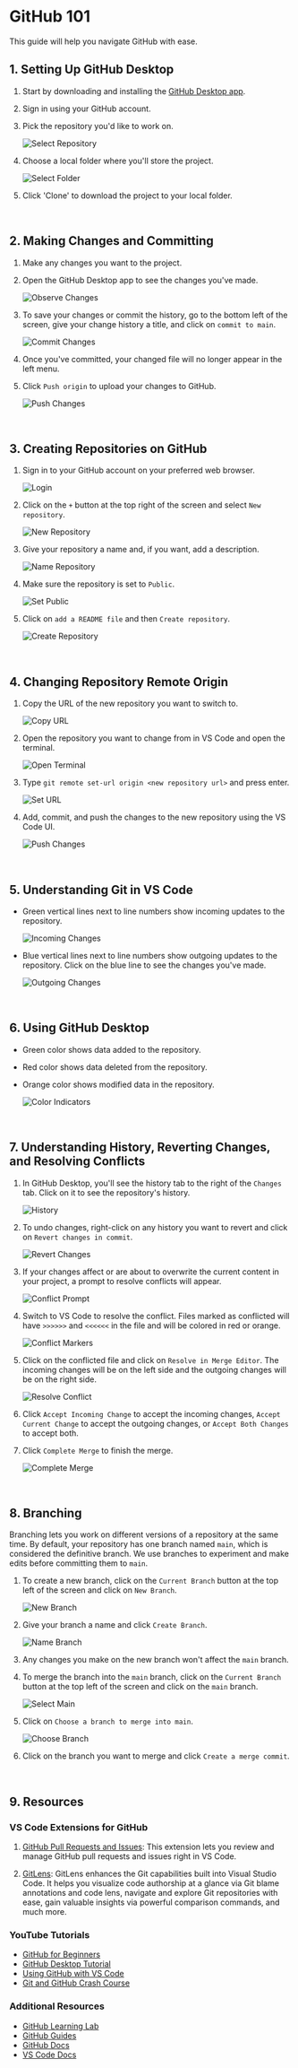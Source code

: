 # GitHub 101

This guide will help you navigate GitHub with ease.

## 1. Setting Up GitHub Desktop

1. Start by downloading and installing the [GitHub Desktop app](https://desktop.github.com/).
2. Sign in using your GitHub account.
3. Pick the repository you'd like to work on.

    ![Select Repository](resources/image_2023-07-27_22-06-51.png)

4. Choose a local folder where you'll store the project.

    ![Select Folder](resources/image_2023-07-27_22-06-54.png)

5. Click 'Clone' to download the project to your local folder.

<br>

## 2. Making Changes and Committing

1. Make any changes you want to the project.
2. Open the GitHub Desktop app to see the changes you've made.

    ![Observe Changes](resources/image_2023-07-27_22-21-52.png)

3. To save your changes or commit the history, go to the bottom left of the screen, give your change history a title, and click on `commit to main`.

    ![Commit Changes](resources/image_2023-07-27_22-29-22.png)

4. Once you've committed, your changed file will no longer appear in the left menu.
5. Click `Push origin` to upload your changes to GitHub.

    ![Push Changes](resources/image_2023-07-27_22-30-59.png)

<br>

## 3. Creating Repositories on GitHub

1. Sign in to your GitHub account on your preferred web browser.

    ![Login](resources/1.png)

2. Click on the `+` button at the top right of the screen and select `New repository`.

    ![New Repository](resources/2.5.png)

3. Give your repository a name and, if you want, add a description.

    ![Name Repository](resources/4.png)

4. Make sure the repository is set to `Public`.

    ![Set Public](resources/5.png)

5. Click on `add a README file` and then `Create repository`.

    ![Create Repository](resources/6.png)

<br>

## 4. Changing Repository Remote Origin

1. Copy the URL of the new repository you want to switch to.

    ![Copy URL](resources/8.png)

2. Open the repository you want to change from in VS Code and open the terminal.

    ![Open Terminal](resources/9.png)

3. Type `git remote set-url origin <new repository url>` and press enter.

    ![Set URL](resources/10.png)

4. Add, commit, and push the changes to the new repository using the VS Code UI.

    ![Push Changes](resources/11.png)

<br>

## 5. Understanding Git in VS Code

- Green vertical lines next to line numbers show incoming updates to the repository.

    ![Incoming Changes](resources/image_2023-07-27_22-35-04.png)

- Blue vertical lines next to line numbers show outgoing updates to the repository. Click on the blue line to see the changes you've made.

    ![Outgoing Changes](resources/image_2023-07-27_23-09-10.png)

<br>

## 6. Using GitHub Desktop

- Green color shows data added to the repository.
- Red color shows data deleted from the repository.
- Orange color shows modified data in the repository.

    ![Color Indicators](resources/image_2023-07-27_23-18-22.png)

<br>

## 7. Understanding History, Reverting Changes, and Resolving Conflicts

1. In GitHub Desktop, you'll see the history tab to the right of the `Changes` tab. Click on it to see the repository's history.

    ![History](resources/image_2023-07-27_23-25-48.png)

2. To undo changes, right-click on any history you want to revert and click on `Revert changes in commit`.

    ![Revert Changes](resources/image_2023-07-27_23-32-01.png)

3. If your changes affect or are about to overwrite the current content in your project, a prompt to resolve conflicts will appear.

    ![Conflict Prompt](resources/image_2023-07-28_08-26-24.png)

4. Switch to VS Code to resolve the conflict. Files marked as conflicted will have `>>>>>>` and `<<<<<<` in the file and will be colored in red or orange.

    ![Conflict Markers](resources/image_2023-07-28_08-26-31.png)

5. Click on the conflicted file and click on `Resolve in Merge Editor`. The incoming changes will be on the left side and the outgoing changes will be on the right side.

    ![Resolve Conflict](resources/image_2023-07-28_08-29-11.png)

6. Click `Accept Incoming Change` to accept the incoming changes, `Accept Current Change` to accept the outgoing changes, or `Accept Both Changes` to accept both.

7. Click `Complete Merge` to finish the merge.

    ![Complete Merge](resources/image_2023-07-28_08-33-51.png)

<br>

## 8. Branching

Branching lets you work on different versions of a repository at the same time. By default, your repository has one branch named `main`, which is considered the definitive branch. We use branches to experiment and make edits before committing them to `main`.

1. To create a new branch, click on the `Current Branch` button at the top left of the screen and click on `New Branch`.

    ![New Branch](resources/image_2023-07-28_08-47-02.png)

2. Give your branch a name and click `Create Branch`.

    ![Name Branch](resources/image_2023-07-28_08-48-14.png)

3. Any changes you make on the new branch won't affect the `main` branch.

4. To merge the branch into the `main` branch, click on the `Current Branch` button at the top left of the screen and click on the `main` branch.

    ![Select Main](resources/image_2023-07-28_08-54-17.png)

5. Click on `Choose a branch to merge into main`.

    ![Choose Branch](resources/image_2023-07-28_08-55-17.png)

6. Click on the branch you want to merge and click `Create a merge commit`.

<br>

## 9. Resources

### VS Code Extensions for GitHub

1. [GitHub Pull Requests and Issues](https://marketplace.visualstudio.com/items?itemName=GitHub.vscode-pull-request-github): This extension lets you review and manage GitHub pull requests and issues right in VS Code.

2. [GitLens](https://marketplace.visualstudio.com/items?itemName=eamodio.gitlens): GitLens enhances the Git capabilities built into Visual Studio Code. It helps you visualize code authorship at a glance via Git blame annotations and code lens, navigate and explore Git repositories with ease, gain valuable insights via powerful comparison commands, and much more.

### YouTube Tutorials

- [GitHub for Beginners](https://www.youtube.com/watch?v=0fKg7e37bQE)
- [GitHub Desktop Tutorial](https://www.youtube.com/watch?v=77W2JSL7-r8)
- [Using GitHub with VS Code](https://www.youtube.com/watch?v=Fk12ELJ9Bww)
- [Git and GitHub Crash Course](https://www.youtube.com/watch?v=RGOj5yH7evk)

### Additional Resources

- [GitHub Learning Lab](https://lab.github.com/)
- [GitHub Guides](https://guides.github.com/)
- [GitHub Docs](https://docs.github.com/en/github)
- [VS Code Docs](https://code.visualstudio.com/docs)
